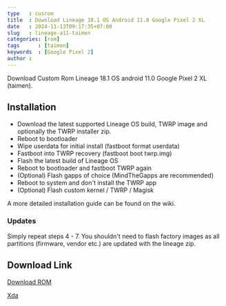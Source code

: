 ```yaml
---
type   : cusrom
title  : Download Lineage 18.1 OS Android 11.0 Google Pixel 2 XL
date   : 2024-11-13T09:17:35+07:00
slug   : lineage-a11-taimen
categories: [rom]
tags      : [taimen]
keywords  : [Google Pixel 2]
author :
---
```


Download Custom Rom Lineage 18.1 OS android 11.0 Google Pixel 2 XL (taimen).

## Installation

- Download the latest supported Lineage OS build, TWRP image and optionally the TWRP installer zip.
- Reboot to bootloader
- Wipe userdata for initial install (fastboot format userdata)
- Fastboot into TWRP recovery (fastboot boot twrp.img)
- Flash the latest build of Lineage OS
- Reboot to bootloader and fastboot TWRP again
- (Optional) Flash gapps of choice (MindTheGapps are recommended)
- Reboot to system and don't install the TWRP app
- (Optional) Flash custom kernel / TWRP / Magisk

A more detailed installation guide can be found on the wiki.

### Updates

Simply repeat steps 4 - 7. You shouldn't need to flash factory images as all partitions (firmware, vendor etc.) are updated with the lineage zip.

## Download Link
[Download ROM](https://t.me/Pixel2Updates/779?single)

[Xda](https://xdaforums.com/t/rom-official-lineage-os-18-1-for-pixel-2-2-xl.4165919/)
